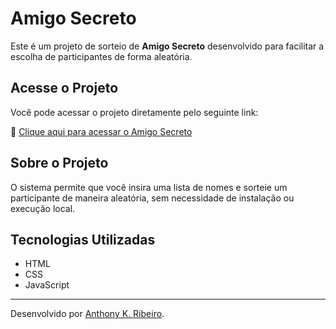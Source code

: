 # Amigo Secreto

Este é um projeto de sorteio de **Amigo Secreto** desenvolvido para facilitar a escolha de participantes de forma aleatória.

## Acesse o Projeto

Você pode acessar o projeto diretamente pelo seguinte link:

🔗 [Clique aqui para acessar o Amigo Secreto](https://anthonykribeiro.github.io/challenge-amigo-secreto_pt/)

## Sobre o Projeto

O sistema permite que você insira uma lista de nomes e sorteie um participante de maneira aleatória, sem necessidade de instalação ou execução local.

## Tecnologias Utilizadas

- HTML
- CSS
- JavaScript

---

Desenvolvido por [Anthony K. Ribeiro](https://github.com/anthonykribeiro).

